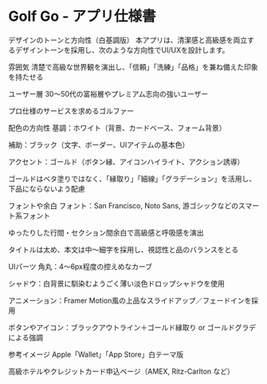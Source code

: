 # Golf Go - アプリ仕様書

 デザインのトーンと方向性（白基調版）
本アプリは、清潔感と高級感を両立するデザイントーンを採用し、次のような方向性でUI/UXを設計します。

雰囲気
清楚で高級な世界観を演出し、「信頼」「洗練」「品格」を兼ね備えた印象を持たせる

ユーザー層
30〜50代の富裕層やプレミアム志向の強いユーザー

プロ仕様のサービスを求めるゴルファー

配色の方向性
基調：ホワイト（背景、カードベース、フォーム背景）

補助：ブラック（文字、ボーダー、UIアイテムの基本色）

アクセント：ゴールド（ボタン縁、アイコンハイライト、アクション誘導）

ゴールドはベタ塗りではなく、「縁取り」「細線」「グラデーション」を活用し、下品にならないよう配慮

フォントや余白
フォント：San Francisco, Noto Sans, 游ゴシックなどのスマート系フォント

ゆったりした行間・セクション間余白で高級感と呼吸感を演出

タイトルは太め、本文は中〜細字を採用し、視認性と品のバランスをとる

UIパーツ
角丸：4〜6px程度の控えめなカーブ

シャドウ：白背景に馴染むようごく薄い淡色ドロップシャドウを使用

アニメーション：Framer Motion風の上品なスライドアップ／フェードインを採用

ボタンやアイコン：ブラックアウトライン＋ゴールド縁取り or ゴールドグラデによる強調

参考イメージ
Apple「Wallet」「App Store」白テーマ版

高級ホテルやクレジットカード申込ページ（AMEX, Ritz-Carlton など）